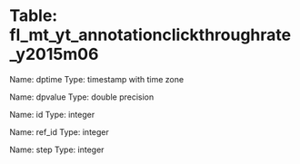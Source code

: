 Table: fl_mt_yt_annotationclickthroughrate_y2015m06
===================================================

Name: dptime
Type: timestamp with time zone

Name: dpvalue
Type: double precision

Name: id
Type: integer

Name: ref_id
Type: integer

Name: step
Type: integer

